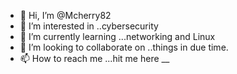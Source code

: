 - 👋 Hi, I’m @Mcherry82
- 👀 I’m interested in ..cybersecurity 
- 🌱 I’m currently learning ...networking and Linux
- 💞️ I’m looking to collaborate on ..things in due time. 
- 📫 How to reach me ...hit me here __

<!---
Mcherry82/Mcherry82 is a ✨ special ✨ repository because its `README.md` (this file) appears on your GitHub profile.
You can click the Preview link to take a look at your changes.
--->
